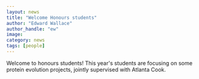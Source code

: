 ```yaml
---
layout: news
title: "Welcome Honours students"
author: "Edward Wallace"
author_handle: "ew"
image: 
category: news
tags: [people]
---
```



Welcome to honours students!
This year's students are focusing on some protein evolution projects, jointly supervised with Atlanta Cook.
